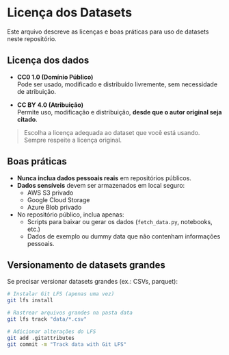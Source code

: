 # Licença dos Datasets

Este arquivo descreve as licenças e boas práticas para uso de datasets neste repositório.

## Licença dos dados

- **CC0 1.0 (Domínio Público)**  
  Pode ser usado, modificado e distribuído livremente, sem necessidade de atribuição.

- **CC BY 4.0 (Atribuição)**  
  Permite uso, modificação e distribuição, **desde que o autor original seja citado**.

> Escolha a licença adequada ao dataset que você está usando. Sempre respeite a licença original.

## Boas práticas

- **Nunca inclua dados pessoais reais** em repositórios públicos.  
- **Dados sensíveis** devem ser armazenados em local seguro:
  - AWS S3 privado
  - Google Cloud Storage
  - Azure Blob privado
- No repositório público, inclua apenas:
  - Scripts para baixar ou gerar os dados (`fetch_data.py`, notebooks, etc.)
  - Dados de exemplo ou dummy data que não contenham informações pessoais.

## Versionamento de datasets grandes

Se precisar versionar datasets grandes (ex.: CSVs, parquet):

```bash
# Instalar Git LFS (apenas uma vez)
git lfs install

# Rastrear arquivos grandes na pasta data
git lfs track "data/*.csv"

# Adicionar alterações do LFS
git add .gitattributes
git commit -m "Track data with Git LFS"

